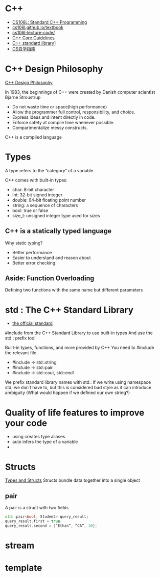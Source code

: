 # C++
- [CS106L: Standard C++ Programming](http://web.stanford.edu/class/cs106l/)
- [cs106l.github.io/textbook](https://cs106l.github.io/textbook/)
- [cs106l-lecture-code/](https://github.com/cs106l/cs106l-lecture-code/tree/main/lecture02)
- [C++ Core Guidelines](https://isocpp.github.io/CppCoreGuidelines/CppCoreGuidelines)
- [C++ standard library](https://en.cppreference.com/w/cpp/standard_library)]
- [CS自学指南](https://csdiy.wiki/%E7%BC%96%E7%A8%8B%E5%85%A5%E9%97%A8/cpp/CS106L/)

# C++ Design Philosophy
[C++ Design Philosophy](https://isocpp.github.io/CppCoreGuidelines/CppCoreGuidelines#S-philosophy)

In 1983, the beginnings of C++ were created by Danish computer scientist Bjarne Stroustrup

- Do not waste time or space(high performance)
- Allow the programmer full control, responsibility, and choice.
- Express ideas and intent directly in code.
- Enforce safety at compile time whenever possible.
- Compartmentalize messy constructs.

C++ is a compiled language


# Types

A type refers to the “category” of a variable

C++ comes with built-in types:
- char: 8-bit character
- int: 32-bit signed integer
- double: 64-bit floating point number
- string: a sequence of characters
- bool: true or false
- size_t: unsigned integer type used for sizes

## C++ is a statically typed language
Why static typing?

- Better performance
- Easier to understand and reason about
- Better error checking


## Aside: Function Overloading
Defining two functions with the same name but different parameters

# std : The C++ Standard Library
- [the official standard](https://en.cppreference.com/w/)

#include from the C++ Standard Library to use built-in types
And use the std:: prefix too!




Built-in types, functions, and more provided by C++
You need to #include the relevant file
- #include <string> → std::string
- #include <utility> → std::pair
- #include <iostream> → std::cout, std::endl
  
We prefix standard library names with std::
If we write using namespace std; we don’t have to, but this is considered bad style as it can introduce ambiguity
(What would happen if we defined our own string?)

# Quality of life features to improve your code

- using creates type aliases
- auto infers the type of a variable
- 

# Structs
[Types and Structs](https://cs106l.github.io/textbook/cpp-fundamentals/types-and-structs)
Structs bundle data together into a single object

## pair
A pair is a struct with two fields

```C++
std::pair<bool, Student> query_result;
query_result.first = true;
query_result.second = {“Ethan”, “CA”, 30};
```

# stream


# template

